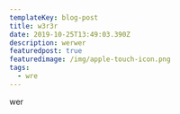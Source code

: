 ```yaml
---
templateKey: blog-post
title: w3r3r
date: 2019-10-25T13:49:03.390Z
description: werwer
featuredpost: true
featuredimage: /img/apple-touch-icon.png
tags:
  - wre
---
```

wer
